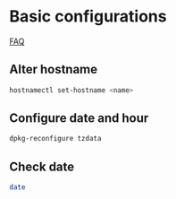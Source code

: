 # Basic configurations

[FAQ](../FAQ.md)

## Alter hostname

```bash
hostnamectl set-hostname <name>
```

## Configure date and hour

```bash
dpkg-reconfigure tzdata
```

## Check date

```bash
date
```
